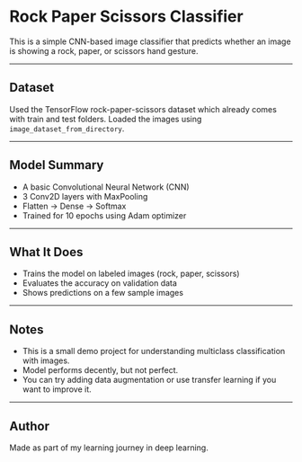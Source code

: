 # Rock Paper Scissors Classifier

This is a simple CNN-based image classifier that predicts whether an image is showing a rock, paper, or scissors hand gesture.

---

## Dataset
Used the TensorFlow rock-paper-scissors dataset which already comes with train and test folders. Loaded the images using `image_dataset_from_directory`.

---

## Model Summary
- A basic Convolutional Neural Network (CNN)
- 3 Conv2D layers with MaxPooling
- Flatten → Dense → Softmax
- Trained for 10 epochs using Adam optimizer

---

## What It Does
- Trains the model on labeled images (rock, paper, scissors)
- Evaluates the accuracy on validation data
- Shows predictions on a few sample images

---

## Notes
- This is a small demo project for understanding multiclass classification with images.
- Model performs decently, but not perfect.
- You can try adding data augmentation or use transfer learning if you want to improve it.

---

## Author
Made as part of my learning journey in deep learning.
